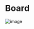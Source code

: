 # Board


![image](https://github.com/user-attachments/assets/80617949-e6fc-4ce2-859c-dbcc70c25b18)
